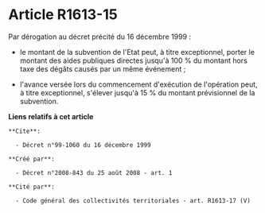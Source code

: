 # Article R1613-15

Par dérogation au décret précité du 16 décembre 1999 :

- le montant de la subvention de l'Etat peut, à titre exceptionnel, porter le montant des aides publiques directes jusqu'à
100 % du montant hors taxe des dégâts causés par un même événement ;

- l'avance versée lors du commencement d'exécution de l'opération peut, à titre exceptionnel, s'élever jusqu'à 15 % du
montant prévisionnel de la subvention.

**Liens relatifs à cet article**

	**Cite**:

	  - Décret n°99-1060 du 16 décembre 1999

	**Créé par**:

	  - Décret n°2008-843 du 25 août 2008 - art. 1

	**Cité par**:

	  - Code général des collectivités territoriales - art. R1613-17 (V)
